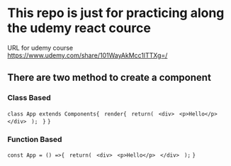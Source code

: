 # This repo is just for practicing along the udemy react cource

URL for udemy course https://www.udemy.com/share/101WayAkMcc1lTTXg=/

## There are two method to create a component

### Class Based

`class App extends Components{`
` render{`
` return(`
` <div>`
` <p>Hello</p>`
` </div>`
` );`
` }`
`}`

### Function Based

`const App = () =>{`
` return(`
` <div>`
` <p>Hello</p>`
` </div>`
` );`
`}`
